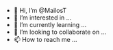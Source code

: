 - 👋 Hi, I’m @MailosT
- 👀 I’m interested in ...
- 🌱 I’m currently learning ...
- 💞️ I’m looking to collaborate on ...
- 📫 How to reach me ...

<!---
MailosT/MailosT is a ✨ special ✨ repository because its `README.md` (this file) appears on your GitHub profile.
You can click the Preview link to take a look at your changes.
--->
